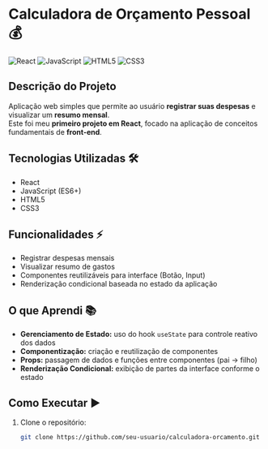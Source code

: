 # Calculadora de Orçamento Pessoal 💰

![React](https://img.shields.io/badge/React-61DAFB?logo=react&logoColor=white)
![JavaScript](https://img.shields.io/badge/JavaScript-F7DF1E?logo=javascript&logoColor=black)
![HTML5](https://img.shields.io/badge/HTML5-E34F26?logo=html5&logoColor=white)
![CSS3](https://img.shields.io/badge/CSS3-1572B6?logo=css3&logoColor=white)

## Descrição do Projeto
Aplicação web simples que permite ao usuário **registrar suas despesas** e visualizar um **resumo mensal**.  
Este foi meu **primeiro projeto em React**, focado na aplicação de conceitos fundamentais de **front-end**.

## Tecnologias Utilizadas 🛠️
- React  
- JavaScript (ES6+)  
- HTML5  
- CSS3  

## Funcionalidades ⚡
- Registrar despesas mensais  
- Visualizar resumo de gastos  
- Componentes reutilizáveis para interface (Botão, Input)  
- Renderização condicional baseada no estado da aplicação  

## O que Aprendi 📚
- **Gerenciamento de Estado:** uso do hook `useState` para controle reativo dos dados  
- **Componentização:** criação e reutilização de componentes  
- **Props:** passagem de dados e funções entre componentes (pai → filho)  
- **Renderização Condicional:** exibição de partes da interface conforme o estado  

## Como Executar ▶️
1. Clone o repositório:  
   ```bash
   git clone https://github.com/seu-usuario/calculadora-orcamento.git
